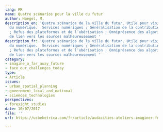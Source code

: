 ```yaml
---
lang: FR
name: Quatre scénarios pour la ville du futur
author: Haegel, M.
description_en: 'Quatre scénarios de la ville du futur. Utile pour visionner les effets
  du numérique.  Services numériques ; Généralisation de la contribution citoyenne
  ; Refus des plateformes et de l’ubérisation ; Omniprésence des algorithmes. Pas
  de lien vers les sources malheureusement '
description_fr: 'Quatre scénarios de la ville du futur. Utile pour visionner les effets
  du numérique.  Services numériques ; Généralisation de la contribution citoyenne
  ; Refus des plateformes et de l’ubérisation ; Omniprésence des algorithmes. Pas
  de lien vers les sources malheureusement '
category:
- imagine_a_far_away_future
- face_our_challenges_today
type:
- Article
issues:
- urban_spatial_planning
- government_local_and_national
- sciences_technologies
perspectives:
- foresight_studies
date: 10/07/2017
file: ''
url: https://usbeketrica.com/fr/article/audacities-ateliers-imaginer-futur

---
```

